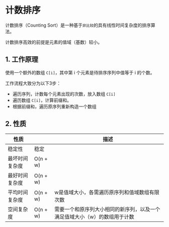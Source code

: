 # 计数排序
计数排序（Counting Sort）是一种基于`非比较`的具有线性时间复杂度的排序算法。

计数排序高效的前提是元素的值域（基数）较小。

## 1. 工作原理
使用一个额外的数组 `C[i]`，其中第 i 个元素是待排序序列中值等于 i 的个数。

工作流程大致分为以下3步：
* 遍历序列，计数每个元素出现的次数，放入数组 `C[i]`
* 遍历数组 `C[i]`，计算前缀和。
* 根据前缀和，遍历原序列重新构造一个数组

## 2. 性质
|性质||描述|
|---|---|---|
|稳定性|稳定||
|最坏时间复杂度|O(n + w)||
|最好时间复杂度|O(n + w)||
|平均时间复杂度|O(n + w)|w是值域大小，各需遍历原序列和值域数组有限次数|
|空间复杂度|O(n + w)|需要一个和原序列大小相同的新序列，以及一个满足值域大小（w）的数组用于计数|
